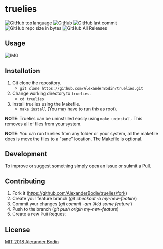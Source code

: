 # truelies
![GitHub top language](https://img.shields.io/github/languages/top/alexanderbodin/truelies.svg)
![GitHub](https://img.shields.io/github/license/alexanderbodin/truelies.svg)
![GitHub last commit](https://img.shields.io/github/last-commit/alexanderbodin/truelies.svg)
![GitHub repo size in bytes](https://img.shields.io/github/repo-size/alexanderbodin/truelies.svg)
![GitHub All Releases](https://img.shields.io/github/downloads/alexanderbodin/truelies/total.svg)

## Usage
![IMG](https://i.imgur.com/2j2DTLq.gif)

## Installation
1. Git clone the repository.
    - `git clone https://github.com/AlexanderBodin/truelies.git`
2. Change working directory to `truelies`.
    - `cd truelies`
3. Install truelies using the Makefile.
    - `make install` (You may have to run this as root).

**NOTE**: Truelies can be uninstalled easily using `make uninstall`. This removes
all of files from your system.

**NOTE**: You can run truelies from any folder on your system, all the makefile
does is move the files to a "sane" location. The Makefile is optional.

## Development
To improve or suggest something simply open an issue or submit a Pull.

## Contributing
1. Fork it (https://github.com/AlexanderBodin/truelies/fork)
2. Create your feature branch (*git checkout -b my-new-feature*)
3. Commit your changes (*git commit -am 'Add some feature'*)
4. Push to the branch (*git push origin my-new-feature*)
5. Create a new Pull Request

## License
[MIT 2018 Alexander Bodin](https://github.com/AlexanderBodin/truelies/blob/master/LICENSE)
